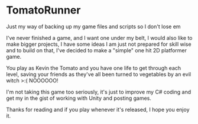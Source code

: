 # TomatoRunner
Just my way of backing up my game files and scripts so I don't lose em

I've never finished a game, and I want one under my belt,
I would also like to make bigger projects, I have some ideas I am just not prepared for skill wise and to build on that, I've decided to make a "simple" one hit 2D platformer game.

You play as Kevin the Tomato and you have one life to get through each level, saving your friends as they've all been turned to vegetables by an evil witch >:( NOOOOOO!

I'm not taking this game too seriously, it's just to improve my C# coding and get my in the gist of working with Unity and posting games.

Thanks for reading and if you play whenever it's released, I hope you enjoy it.
